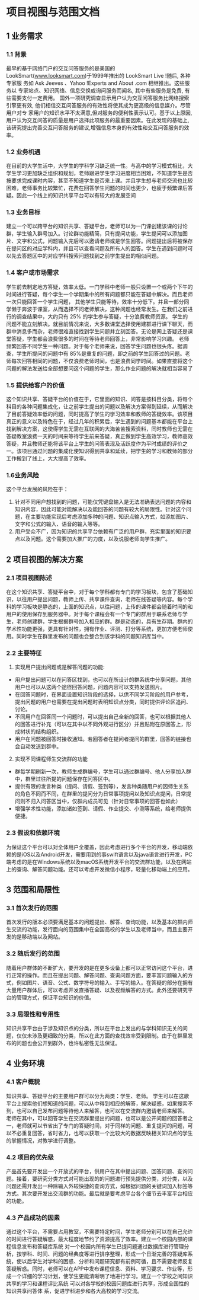 
# 项目视图与范围文档
## 1 业务需求
### 1.1 背景
最早的基于网络门户的交互问答服务的是美国的 LookSmart(www.looksmart.com)于1999年推出的 LookSmart Live !随后, 各种专家服 务如 Ask Jeeves 、Yahoo !Experts and About .com 相继推出。这些服务以 专家站点、知识网络、信息交换或询问服务而闻名, 其中有些服务是免费, 有 些需要支付一定费用。
国外一项研究调查显示用户认为交互问答服务比网络搜索引擎更有效, 他们相信交互问答服务的有效性将使其成为更高级的信息媒介。尽管用户对专 家用户的知识水平不太满意,但对服务的便利性表示认可。基于以上原因,用户认为交互问答的质量是用户选择此项服务的最重要因素。在此发现的基础上,该研究提出完善交互问答服务的建议,增强信息本身的有效性和交互问答服务的效率。

### 1.2 业务机遇
在目前的大学生活中，大学生的学科学习缺乏统一性。与高中的学习模式相比，大学生学习更加缺乏组织和规划，老师跟进学生学习进度相当困难，不知道学生是否按要求完成课时内容，甚至不知道学生是否来上课。并且学生想与老师交流也比较困难，老师事务比较繁忙，花费在回答学生问题的时间也更少，也疲于频繁课后答疑。因此一个线上的知识共享平台可以有较大的发展空间

### 1.3 业务目标
建立一个可以跨平台的知识共享、答疑平台，老师可以为一门课创建该课的讨论群，学生输入群号加入。讨论群功能精简，只有提问功能，学生提问可以添加图片、文字和公式，问题输入完后可以邀请老师或是学生回答。问题提出后将被保存在提问区的对应学科内，并且可以查看问题及所有人的回答。学生在遇到问题时可以先去答题区中的对应学科搜索问题找到之前学生提出的相似问题。

### 1.4 客户或市场需求
学生前去制定地方答疑，效率太低。一门学科中老师一般只设置一个或两个下午的时间进行答疑，每个学生一个学期集中的所有问题都只能在答疑中解决。而且老师一次只能回答一个学生问题， 其他学生只能等待，效率十分低下。并且一部分同学懒于奔波于课室，从而选择不问老师解决，这种问题也经常发生。在我们之前进行的调查结果中，大约只有 25% 的学生参与答疑，十分浪费教师资源。
学生的问题不能立刻解决。就目前情况来说，大多数课堂选择使用建群进行课下聊天，而群中消息多而杂，老师很难直接找到学生问题并立刻回答。无论是网上答疑还是课堂答疑，学生都会浪费很多的时间在等待老师回答上，非常影响学习兴趣。
老师频繁回答不同学生一种问题。对于每个老师来说，回答学生问题也很头疼。据调查，学生所提问的问题中有 85%是重复的问题，即之前的学生回答过的问题。老师每次回答相同的问题，不仅浪费老师时间，也是浪费同学时间。如果直接将这个问题的解法发送给全部想要问这个问题的学生，那么作业问题的解决就相当容易了

### 1.5 提供给客户的价值
这个知识共享、答疑平台的价值在于，它里面的知识、问答是按科目分类，将每个科目的各种问题集成化，让之前学生提出的问题以及解决方案得到延续，从而解决了目前答疑效率低的问题，同时提高了学生的学习效率和教师的答疑效率。该项目真正的意义以及特色在于，经过几年的积累后，学生遇到的问题基本都能在平台上找到解决方案，这使得学生无需在互联网的大海苦苦搜索资料，同时教师也无需在答疑教室浪费一天的时间来等待学生前来答疑，真正做到学生高效学习，教师高效答疑，并且教师还能将该平台上学生的问答表现及活跃度作为平时成绩的评价之一。该项目通过问题的集成化使知识得到共享和延续，把学生的学习和教师的部分工作搬到了线上，大大提高了效率。

### 1.6业务风险
这个平台发展的风险在于：
1. 针对不同用户想找到的问题，可能仅凭键盘输入是无法准确表达问题的内容和知识内容，因此可能对能解决以及能回答的问题有较大的局限性。针对这个问题，在主要功能实现后考虑添加多种的问题、知识点输入方式，如添加图片、文字和公式的输入、语音的输入等等。
2. 用户受众不广，因为知识的共享平台依赖有广泛的用户群，充实里面的知识要点以及问题。这个需要加大推广的力度，以及说服老师向学生推广。

## 2 项目视图的解决方案

### 2.1 项目视图陈述
在这个知识共享、答疑平台中，对于每个学科都有专门的学习板块，包含了基础知识，以往用户提出问题，教师上传、共享课件查询，老师在线答疑等内容。每个学科的学习板块是静态的，上面的知识点，以往问题，上传的课件都会随着时间的和用户的使用保存到服务器中。对于每个课程会有一个专门的群用于联系老师与学生，老师创建群，学生根据群号加入相应的群。群是动态的，具有生存期。群内的学术性功能更强，更具有针对性，拥有作业、评测、打分等系统，更加方便老师使用。同时学生在群里发布的问题也会整合到该学科的问题知识库当中。

### 2.2 主要特征
1. 实现用户提出问题或是解答问题的功能:
  * 用户提出问题可以在问答区找到，也可以在所设计的群系统中分享问题，其他用户也可以从这两个途径回答问题，问题内容可以支持发送图片。
  * 在回答问题时，在界面设置知识阶段的选择，以供不同学习阶段的用户参考，提出问题的用户也需要在提出问题时表明知识点分类，同时提供评论区追问、讨论。
  * 不同用户在回答同一个问题时，可以提出自己全新的回答，也可以根据其他人的回答进行补充（可以在其中以不同外观进行区分）并且贴附在原回答上，形成树状的结构组织。
  * 用户在问题被回答时接收通知。若回答者在提问者提问的群里，回答的链接也会自动发送到群中。

2. 实现不同课程师生交流群的功能
  * 群每学期刷新一次，教师生成群编号，学生可以通过群编号、他人分享加入群中，群里过往所提的问题保存在问答区中。
  * 提供有限的发言种类（提问、请假、签到等），发言种类随用户的因师生关系的角色不同而不同，在群里的提问分为日常事项提问以及知识点提问，日常提问则不归入问答区当中，仅群内成员可见（针对日常事项的回答也如此）
  * 增强学术性功能，添加诸如签到、请假、作业提交、小测等系统，给老师提供便捷。

### 2.3 假设和依赖环境
为保证这个平台可以对全体用户全覆盖，因此考虑进行多个平台的开发，移动端依赖的是iOS以及Android开发，需要用到的事swift语言以及java语言进行开发，PC端考虑的是在Windows系统以及macOS系统开发平台的交流群功能，以及在网站上的查询、解答问题功能。还可以考虑开发微信小程序，轻量化移动端上的应用。

## 3 范围和局限性

### 3.1 首次发行的范围
首次发行的版本必须要满足基本的问题提出、解答、查询功能，以及基本的群内师生交流的功能，发行面向的范围集中在全国高校的学生以及老师当中，而且主要开发的是移动端以及网站。

### 3.2 随后发行的范围
随着用户群体的不断扩大，要开发的是在更多设备上都可以正常访问这个平台，进行正常的操作。而且在提出问题、解答问题、查询问题方面，要丰富问题输入的方式，例如图片、语音、公式、数学符号的输入、手写的输入。在答疑的部分在拥有大量用户群体后，可以考虑开发直播答疑、以及视频解答的方式。此外还要研究平台的管理方式，保证平台知识的价值。

### 3.3 局限性和专用性
知识共享平台由于涉及知识点的分类，所以在平台上发出的与学科知识无关的问题，仅仅未涉及更细致的分类，所以在此方面的查找效率受到限制。由于在群里发布的问题也会公开到群外，也许私密性无法保证。

## 4 业务环境

### 4.1 客户概貌
知识共享、答疑平台的主要用户群可以分为两类：学生、老师。
学生可以在这歌平台上搜索他们想知道的问题，可以从中得到相应的解答，解决疑惑，如果搜索不到，也可以自己发布问题等待他人来解答，也可以在交流群内邀请老师来解答。
老师在其中，可以回答学生在交流群里提出的问题，也可以是公开问题的回答者之一，老师就可以节省出了专门的答疑时间，对于同样的问题、重复提问的问题，可以不必重复回答，省时省力，也可以获取一个比较大的数据反映相关知识点的学生的掌握情况，对教学进行调整。

### 4.2 项目的优先级
产品首先要开发出一个开放式的平台，供用户在其中提出问题、回答问题、查询问题。接着，要研究分类方式对可能出现的的问题进行预先提供分类，对分类，以及问题还需开发出一种除输入外较快捷的查询方式，如根据问题的关键词加入标签等方式。其次要开发出交流群的功能。最后就是要考虑平台各个细节去丰富平台相应的功能。

### 4.3 产品成功的因素
通过这个平台，不需要占用教室，不需要特定时间，学生老师分别可以在自己允许的时间进行答疑解惑，最大程度地节约了资源提高了效率。建立一个校园内部的课程信息发布和答疑库系统
对一个校园内所有学生已提问题通过数据库进行管理分析，按学科、时间、问题的经典度等进行排序整理，形成一个日渐完善的答疑库系统，使以后学生对学科的困惑、分析和问题研究都有前例可循，且不需要老师反复答疑解惑。同时，老师可以在APP中发布课程信息、资料、学习要求、作业等，形成一个详细的学习计划，使学生更能清晰明了地进行学习。建立一个学校之间知识共享的学习和课程评比系统
可以对各学校的校园问题库进行共享，形成全国性的知识共享问答体 系，促进学科进步和各大高校的学习交流。
